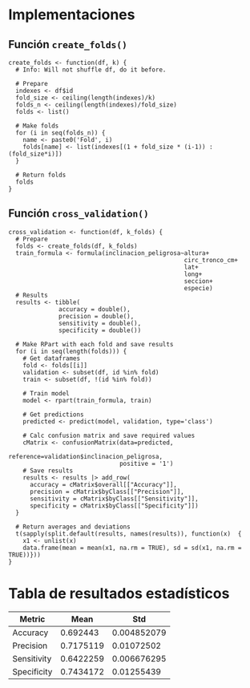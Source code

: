 # Implementaciones
## Función `create_folds()`
```R:
create_folds <- function(df, k) {
  # Info: Will not shuffle df, do it before.
  
  # Prepare
  indexes <- df$id
  fold_size <- ceiling(length(indexes)/k)
  folds_n <- ceiling(length(indexes)/fold_size)
  folds <- list()
  
  # Make folds
  for (i in seq(folds_n)) {
    name <- paste0('Fold', i) 
    folds[name] <- list(indexes[(1 + fold_size * (i-1)) : (fold_size*i)])
  }
  
  # Return folds
  folds
}
```

## Función `cross_validation()`
```R:
cross_validation <- function(df, k_folds) {
  # Prepare
  folds <- create_folds(df, k_folds)
  train_formula <- formula(inclinacion_peligrosa~altura+
                                                 circ_tronco_cm+
                                                 lat+
                                                 long+
                                                 seccion+
                                                 especie)
  # Results
  results <- tibble(
              accuracy = double(),
              precision = double(),
              sensitivity = double(),
              specificity = double())
  
  # Make RPart with each fold and save results
  for (i in seq(length(folds))) {
    # Get dataframes
    fold <- folds[[i]]
    validation <- subset(df, id %in% fold)
    train <- subset(df, !(id %in% fold))
    
    # Train model
    model <- rpart(train_formula, train)
    
    # Get predictions
    predicted <- predict(model, validation, type='class')
    
    # Calc confusion matrix and save required values
    cMatrix <- confusionMatrix(data=predicted,
                               reference=validation$inclinacion_peligrosa,
                               positive = '1')
    # Save results
    results <- results |> add_row(
      accuracy = cMatrix$overall[["Accuracy"]],
      precision = cMatrix$byClass[["Precision"]],
      sensitivity = cMatrix$byClass[["Sensitivity"]],
      specificity = cMatrix$byClass[["Specificity"]])
  }
  
  # Return averages and deviations
  t(sapply(split.default(results, names(results)), function(x)  {
    x1 <- unlist(x)
    data.frame(mean = mean(x1, na.rm = TRUE), sd = sd(x1, na.rm = TRUE))}))
}
```

# Tabla de resultados estadísticos

| Metric      | Mean      | Std         |
|-------------|-----------|-------------|
| Accuracy    | 0.692443  | 0.004852079 |
| Precision   | 0.7175119 | 0.01072502  |
| Sensitivity | 0.6422259 | 0.006676295 |
| Specificity | 0.7434172 | 0.01255439  |
